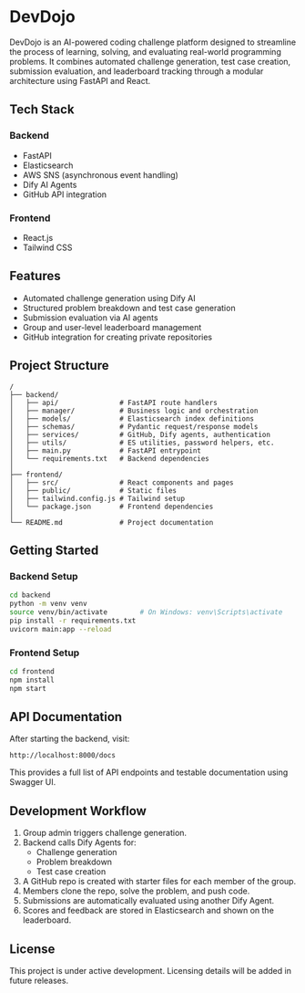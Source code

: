 # DevDojo

DevDojo is an AI-powered coding challenge platform designed to streamline the process of learning, solving, and evaluating real-world programming problems. It combines automated challenge generation, test case creation, submission evaluation, and leaderboard tracking through a modular architecture using FastAPI and React.

## Tech Stack

### Backend
- FastAPI 
- Elasticsearch
- AWS SNS (asynchronous event handling)
- Dify AI Agents 
- GitHub API integration


### Frontend
- React.js
- Tailwind CSS


## Features

- Automated challenge generation using Dify AI
- Structured problem breakdown and test case generation
- Submission evaluation via AI agents
- Group and user-level leaderboard management
- GitHub integration for creating private repositories


## Project Structure

```
/
├── backend/
│   ├── api/               # FastAPI route handlers
│   ├── manager/           # Business logic and orchestration
│   ├── models/            # Elasticsearch index definitions
│   ├── schemas/           # Pydantic request/response models
│   ├── services/          # GitHub, Dify agents, authentication
│   ├── utils/             # ES utilities, password helpers, etc.
│   ├── main.py            # FastAPI entrypoint
│   └── requirements.txt   # Backend dependencies
│
├── frontend/
│   ├── src/               # React components and pages
│   ├── public/            # Static files
│   ├── tailwind.config.js # Tailwind setup
│   └── package.json       # Frontend dependencies
│
└── README.md              # Project documentation
```

## Getting Started

### Backend Setup

```bash
cd backend
python -m venv venv
source venv/bin/activate        # On Windows: venv\Scripts\activate
pip install -r requirements.txt
uvicorn main:app --reload
```

### Frontend Setup

```bash
cd frontend
npm install
npm start
```

## API Documentation

After starting the backend, visit:

```
http://localhost:8000/docs
```

This provides a full list of API endpoints and testable documentation using Swagger UI.

## Development Workflow

1. Group admin triggers challenge generation.
2. Backend calls Dify Agents for:
   - Challenge generation
   - Problem breakdown
   - Test case creation
3. A GitHub repo is created with starter files for each member of the group.
4. Members clone the repo, solve the problem, and push code.
5. Submissions are automatically evaluated using another Dify Agent.
6. Scores and feedback are stored in Elasticsearch and shown on the leaderboard.

## License

This project is under active development. Licensing details will be added in future releases.
